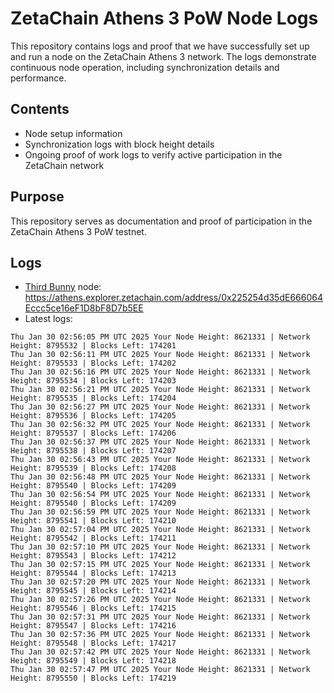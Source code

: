 # ZetaChain Athens 3 PoW Node Logs
This repository contains logs and proof that we have successfully set up and run a node on the ZetaChain Athens 3 network. The logs demonstrate continuous node operation, including synchronization details and performance.

## Contents
- Node setup information
- Synchronization logs with block height details
- Ongoing proof of work logs to verify active participation in the ZetaChain network

## Purpose
This repository serves as documentation and proof of participation in the ZetaChain Athens 3 PoW testnet.

## Logs

- [Third Bunny](https://thirdbunny.xyz/) node: https://athens.explorer.zetachain.com/address/0x225254d35dE666064Eccc5ce16eF1D8bF8D7b5EE
- Latest logs:
```
Thu Jan 30 02:56:05 PM UTC 2025 Your Node Height: 8621331 | Network Height: 8795532 | Blocks Left: 174201
Thu Jan 30 02:56:11 PM UTC 2025 Your Node Height: 8621331 | Network Height: 8795533 | Blocks Left: 174202
Thu Jan 30 02:56:16 PM UTC 2025 Your Node Height: 8621331 | Network Height: 8795534 | Blocks Left: 174203
Thu Jan 30 02:56:21 PM UTC 2025 Your Node Height: 8621331 | Network Height: 8795535 | Blocks Left: 174204
Thu Jan 30 02:56:27 PM UTC 2025 Your Node Height: 8621331 | Network Height: 8795536 | Blocks Left: 174205
Thu Jan 30 02:56:32 PM UTC 2025 Your Node Height: 8621331 | Network Height: 8795537 | Blocks Left: 174206
Thu Jan 30 02:56:37 PM UTC 2025 Your Node Height: 8621331 | Network Height: 8795538 | Blocks Left: 174207
Thu Jan 30 02:56:43 PM UTC 2025 Your Node Height: 8621331 | Network Height: 8795539 | Blocks Left: 174208
Thu Jan 30 02:56:48 PM UTC 2025 Your Node Height: 8621331 | Network Height: 8795540 | Blocks Left: 174209
Thu Jan 30 02:56:54 PM UTC 2025 Your Node Height: 8621331 | Network Height: 8795540 | Blocks Left: 174209
Thu Jan 30 02:56:59 PM UTC 2025 Your Node Height: 8621331 | Network Height: 8795541 | Blocks Left: 174210
Thu Jan 30 02:57:04 PM UTC 2025 Your Node Height: 8621331 | Network Height: 8795542 | Blocks Left: 174211
Thu Jan 30 02:57:10 PM UTC 2025 Your Node Height: 8621331 | Network Height: 8795543 | Blocks Left: 174212
Thu Jan 30 02:57:15 PM UTC 2025 Your Node Height: 8621331 | Network Height: 8795544 | Blocks Left: 174213
Thu Jan 30 02:57:20 PM UTC 2025 Your Node Height: 8621331 | Network Height: 8795545 | Blocks Left: 174214
Thu Jan 30 02:57:26 PM UTC 2025 Your Node Height: 8621331 | Network Height: 8795546 | Blocks Left: 174215
Thu Jan 30 02:57:31 PM UTC 2025 Your Node Height: 8621331 | Network Height: 8795547 | Blocks Left: 174216
Thu Jan 30 02:57:36 PM UTC 2025 Your Node Height: 8621331 | Network Height: 8795548 | Blocks Left: 174217
Thu Jan 30 02:57:42 PM UTC 2025 Your Node Height: 8621331 | Network Height: 8795549 | Blocks Left: 174218
Thu Jan 30 02:57:47 PM UTC 2025 Your Node Height: 8621331 | Network Height: 8795550 | Blocks Left: 174219
```
